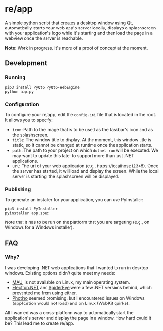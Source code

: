 # re/app
A simple python script that creates a desktop window using Qt, automatically starts your web app's server locally, displays a splashscreen with your application's logo while it's starting and then load the page in a webview once the server is reachable.

**Note**: Work in progress. It's more of a proof of concept at the moment.

## Development
### Running
```
pip3 install PyQt6 PyQt6-WebEngine
python app.py
```

### Configuration
To configure your re/app, edit the `config.ini` file that is located in the root. It allows you to specify:
 - `icon`: Path to the image that is to be used as the taskbar's icon and as the splashscreen.
 - `title`: The window title to display. At the moment, this window title is static, so it cannot be changed at runtime once the application starts.
 - `path`: The path to your project on which `dotnet run` will be executed. We may want to update this later to support more than just .NET applications.
 - `url`: The url of your web application (e.g., https://localhost:12345). Once the server has started, it will load and display the screen. While the local server is starting, the splashscreen will be displayed.

### Publishing
To generate an installer for your application, you can use PyInstaller:
```
pip3 install PyInstaller
pyinstaller app.spec
```
Note that it has to be run on the platform that you are targeting (e.g., on Windows for a Windows installer).

## FAQ
### Why?
I was developing .NET web applications that I wanted to run in desktop windows. Existing options didn't quite meet my needs:
 - [MAUI](https://github.com/dotnet/maui) is not available on Linux, my main operating system.
 - [Electron.NET](https://github.com/ElectronNET/) and [SpiderEye](https://github.com/JBildstein/SpiderEye) were a few .NET versions behind, which prevented me from using either.
 - [Photino](https://github.com/tryphotino/photino.NET) seemed promising, but I encountered issues on Windows (application would not load) and on Linux (WebKit quirks).

All I wanted was a cross-platform way to automatically start the application's server and display the page in a window. How hard could it be? This lead me to create re/app.

